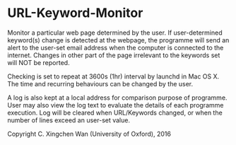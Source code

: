 # URL-Keyword-Monitor

Monitor a particular web page determined by the user. If user-determined keyword(s) change is detected at the webpage, the programme will send an alert to the user-set email address when the computer is connected to the internet. Changes in other part of the page irrelevant to the keywords set will NOT be reported.

Checking is set to repeat at 3600s (1hr) interval by launchd in Mac OS X. The time and recurring behaviours can be changed by the user.

A log is also kept at a local address for comparison purpose of programme. User may also view the log text to evaluate the details of each programme execution. Log will be cleared when URL/Keywords changed, or when the number of lines exceed an user-set value. 

Copyright C. Xingchen Wan (University of Oxford), 2016
